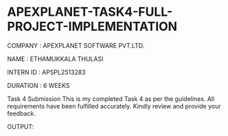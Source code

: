 # APEXPLANET-TASK4-FULL-PROJECT-IMPLEMENTATION

COMPANY : APEXPLANET SOFTWARE PVT.LTD.

NAME : ETHAMUKKALA THULASI

INTERN ID : APSPL2513283

DURATION : 6 WEEKS

Task 4 Submission
This is my completed Task 4 as per the guidelines.
All requirements have been fulfilled accurately.
Kindly review and provide your feedback.

OUTPUT:
